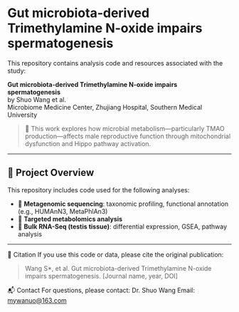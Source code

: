 # Gut microbiota-derived Trimethylamine N-oxide impairs spermatogenesis

This repository contains analysis code and resources associated with the study:

**Gut microbiota-derived Trimethylamine N-oxide impairs spermatogenesis**  
by Shuo Wang et al.  
Microbiome Medicine Center, Zhujiang Hospital, Southern Medical University

> 📌 This work explores how microbial metabolism—particularly TMAO production—affects male reproductive function through mitochondrial dysfunction and Hippo pathway activation.

---

## 📂 Project Overview

This repository includes code used for the following analyses:

- 🧬 **Metagenomic sequencing**: taxonomic profiling, functional annotation (e.g., HUMAnN3, MetaPhlAn3)
- 🧪 **Targeted metabolomics analysis**
- 🧬 **Bulk RNA-Seq (testis tissue)**: differential expression, GSEA, pathway analysis

---
📄 Citation
If you use this code or data, please cite the original publication:

> Wang S*, et al. Gut microbiota-derived Trimethylamine N-oxide impairs spermatogenesis. [Journal name, year, DOI]

📬 Contact
For questions, please contact:
Dr. Shuo Wang
Email: mywanuo@163.com

